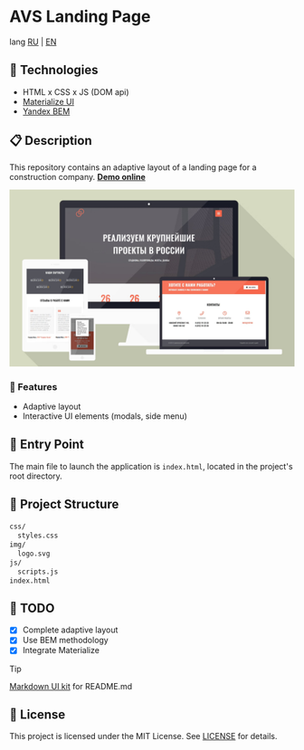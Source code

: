 # AVS Landing Page

lang [RU][home_ru] | [EN][home_en]

## 🚀 Technologies

- HTML x CSS x JS (DOM api)
- [Materialize UI][link0]
- [Yandex BEM][link1]

## 📋 Description

This repository contains an adaptive layout of a landing page for a construction company. [**Demo online**][preview]

![asset0]

### 📌 Features

- Adaptive layout
- Interactive UI elements (modals, side menu)

## 🏁 Entry Point

The main file to launch the application is `index.html`, located in the project's root directory.

## 📂 Project Structure

```plaintext
css/
  styles.css
img/
  logo.svg
js/
  scripts.js
index.html
```

## 📝 TODO

- [x] Complete adaptive layout
- [x] Use BEM methodology
- [x] Integrate Materialize

> [!TIP]
> [Markdown UI kit][md_ui_kit] for README.md

## 📜 License

This project is licensed under the MIT License. See [LICENSE](/LICENSE) for details.

<!-- navigation -->

[home_ru]: README.md
[home_en]: README.en.md
[license]: /LICENSE
[preview]: https://etherealhero.github.io/avs_landing/
[md_ui_kit]: https://gist.github.com/etherealHero/ffe9de043f3c2639e864b4fddec8e9e4
[link0]: https://materializecss.com/
[link1]: https://ru.bem.info/
[link2]: #
[link3]: #
[link4]: #
[link5]: #

<!-- assets -->

[asset0]: assets/preview.jpg "Preview mockups"
[asset1]: /path.png "label on hover"
[asset2]: /path.png "label on hover"
[asset3]: /path.png "label on hover"
[asset4]: /path.png "label on hover"
[asset5]: /path.png "label on hover"
[asset6]: /path.png "label on hover"
[asset7]: /path.png "label on hover"
[asset8]: /path.png "label on hover"
[asset9]: /path.png "label on hover"
